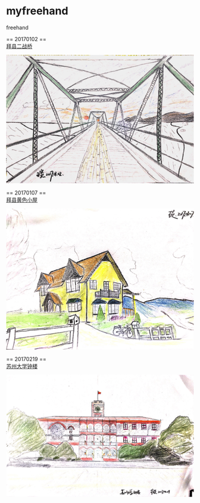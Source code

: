 # myfreehand
freehand 

== 20170102 ==  
[拜县二战桥](https://www.google.com/maps/uv?hl=en&pb=!1s0x30da80beffdb43ef:0xf3aa30c6a2def79d!2m19!2m2!1i80!2i80!3m1!2i20!16m13!1b1!2m2!1m1!1e1!2m2!1m1!1e3!2m2!1m1!1e5!2m2!1m1!1e4!3m1!7e115!4shttps://picasaweb.google.com/lh/sredir?uname%3D117298127241416192304%26id%3D6378316154674268434%26target%3DPHOTO!5z5ouc5Y6_5LqM5oiY5qGlIC0gR29vZ2xlIFNlYXJjaA&imagekey=!1e3!2s-GSt8UZG9N2s/WIRUv7h-yRI/AAAAAAAASOI/zKqekiNE430xL63u8O-hqoyIRXd16KYrwCLIB&sa=X&ved=0ahUKEwiHsf6DxZ3SAhWGjVQKHaZOCpUQoioIfDAO)

![](/20170102.JPG)

== 20170107 ==  
[拜县黄色小屋](https://www.google.com/maps/uv?hl=en&pb=!1s0x30da81b194cebb13:0xd0ff378b65a529bb!2m19!2m2!1i80!2i80!3m1!2i20!16m13!1b1!2m2!1m1!1e1!2m2!1m1!1e3!2m2!1m1!1e5!2m2!1m1!1e4!3m1!7e115!4s//lh3.googleusercontent.com/--rfM6xxu0gU/WAd1YnbJYKI/AAAAAAAAAQY/eOhLRT9nSGQTVRYp3aWriFDr1hJV_fZqgCLIB/s618-k-no/!5s+-+Google+Search&imagekey=!1e3!2s--rfM6xxu0gU/WAd1YnbJYKI/AAAAAAAAAQY/eOhLRT9nSGQTVRYp3aWriFDr1hJV_fZqgCLIB)  

![](/20170107.jpg)

== 20170219 ==  
[苏州大学钟楼](https://www.google.com/maps/place/%E8%8B%8F%E5%B7%9E%E5%A4%A7%E5%AD%A6/@31.303257,120.651928,15z/data=!4m5!3m4!1s0x0:0x14dbf88c7a4b4b1!8m2!3d31.303257!4d120.651928)  

![](/20170219.JPG)
